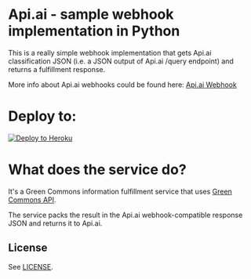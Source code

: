 # Api.ai - sample webhook implementation in Python

This is a really simple webhook implementation that gets Api.ai classification JSON (i.e. a JSON output of Api.ai /query endpoint) and returns a fulfillment response.

More info about Api.ai webhooks could be found here:
[Api.ai Webhook](https://docs.api.ai/docs/webhook)

# Deploy to:
[![Deploy to Heroku](https://www.herokucdn.com/deploy/button.svg)](https://heroku.com/deploy)

# What does the service do?
It's a Green Commons information fulfillment service that uses [Green Commons API](https://github.com/greencommons/).

The service packs the result in the Api.ai webhook-compatible response JSON and returns it to Api.ai.

## License
See [LICENSE](LICENSE).
